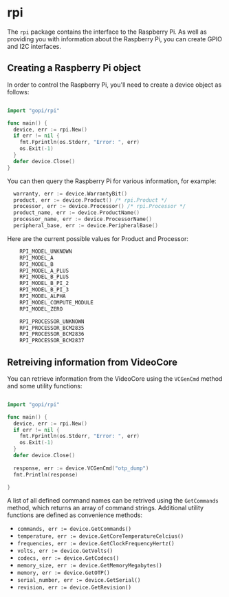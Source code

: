 
# rpi

The `rpi` package contains the interface to the Raspberry Pi. As well as
providing you with information about the Raspberry Pi, you can create 
GPIO and I2C interfaces.

## Creating a Raspberry Pi object

In order to control the Raspberry Pi, you'll need to create a device object
as follows:

```go

import "gopi/rpi"

func main() {
  device, err := rpi.New()
  if err != nil {
    fmt.Fprintln(os.Stderr, "Error: ", err)
    os.Exit(-1)
  }
  defer device.Close()
}
```
You can then query the Raspberry Pi for various information, for example:

```go
  warranty, err := device.WarrantyBit()
  product, err := device.Product() /* rpi.Product */
  processor, err := device.Processor() /* rpi.Processor */
  product_name, err := device.ProductName()
  processor_name, err := device.ProcessorName()
  peripheral_base, err := device.PeripheralBase()
```

Here are the current possible values for Product and Processor:

```go
	RPI_MODEL_UNKNOWN
	RPI_MODEL_A
	RPI_MODEL_B
	RPI_MODEL_A_PLUS
	RPI_MODEL_B_PLUS
	RPI_MODEL_B_PI_2
	RPI_MODEL_B_PI_3
	RPI_MODEL_ALPHA
	RPI_MODEL_COMPUTE_MODULE
	RPI_MODEL_ZERO
```

```go
	RPI_PROCESSOR_UNKNOWN
	RPI_PROCESSOR_BCM2835
	RPI_PROCESSOR_BCM2836
	RPI_PROCESSOR_BCM2837
```

## Retreiving information from VideoCore

You can retrieve information from the VideoCore using the `VCGenCmd` method
and some utility functions:

```go

import "gopi/rpi"

func main() {
  device, err := rpi.New()
  if err != nil {
    fmt.Fprintln(os.Stderr, "Error: ", err)
    os.Exit(-1)
  }
  defer device.Close()
  
  response, err := device.VCGenCmd("otp_dump")
  fmt.Println(response)
  
}
```

A list of all defined command names can be retrived using the `GetCommands`
method, which returns an array of command strings. Additional utility functions 
are defined as convenience methods:

  * `commands, err := device.GetCommands()`
  * `temperature, err := device.GetCoreTemperatureCelcius()`
  * `frequencies, err := device.GetClockFrequencyHertz()`
  * `volts, err := device.GetVolts()`
  * `codecs, err := device.GetCodecs()`
  * `memory_size, err := device.GetMemoryMegabytes()`
  * `memory, err := device.GetOTP()`
  * `serial_number, err := device.GetSerial()`
  * `revision, err := device.GetRevision()`
  
